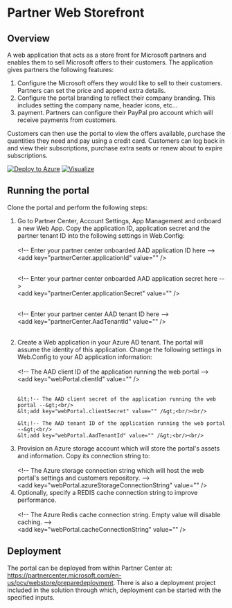 # Partner Web Storefront

<h2>Overview</h2>

<p>
A web application that acts as a store front for Microsoft partners and enables them to sell Microsoft offers to their customers.
The application gives partners the following features:
<ol>
<li>Configure the Microsoft offers they would like to sell to their customers. Partners can set the price and append extra details.</li>
<li>Configure the portal branding to reflect their company branding. This includes setting the company name, header icons, etc...</li>
<li> payment. Partners can configure their PayPal pro account which will receive payments from customers.</li>
</ol>

Customers can then use the portal to view the offers available, purchase the quantities they need and pay using a credit card.
Customers can log back in and view their subscriptions, purchase extra seats or renew about to expire subscriptions.
</p>

[![Deploy to Azure](http://azuredeploy.net/deploybutton.png)](https://azuredeploy.net/)
[![Visualize](http://armviz.io/visualizebutton.png)](http://armviz.io/#/?load=https%3A%2F%2Fraw.githubusercontent.com%2FPartnerCenterSamples%2FReseller-Web-Application%2Fmaster%2Fazuredeploy.param.json)

<h2>Running the portal</h2>
Clone the portal and perform the following steps:
<ol>
<li>
Go to Partner Center, Account Settings, App Management and onboard a new Web App. Copy the application ID, application secret
and the partner tenant ID into the following settings in Web.Config:<br/><br/>
<div>
&lt;!-- Enter your partner center onboarded AAD application ID here --&gt;<br/>
&lt;add key="partnerCenter.applicationId" value="" /&gt;<br/><br/>
    
&lt;!-- Enter your partner center onboarded AAD application secret here --><br/>
&lt;add key="partnerCenter.applicationSecret" value="" /&gt;<br/><br/>
    
&lt;!-- Enter your partner center AAD tenant ID here --&gt;<br/>
&lt;add key="partnerCenter.AadTenantId" value="" /&gt;<br/><br/>
</div>
</li>
<li>
Create a Web application in your Azure AD tenant. The portal will assume the identity of this application. Change the
following settings in Web.Config to your AD application information:<br/><br/>

<div>
    &lt;!-- The AAD client ID of the application running the web portal --&gt;<br/>
    &lt;add key="webPortal.clientId" value="" /&gt;<br/><br/>

    &lt;!-- The AAD client secret of the application running the web portal --&gt;<br/>
    &lt;add key="webPortal.clientSecret" value="" /&gt;<br/><br/>

    &lt;!-- The AAD tenant ID of the application running the web portal --&gt;<br/>
    &lt;add key="webPortal.AadTenantId" value="" /&gt;<br/><br/>
</div>
</li>
<li>
Provision an Azure storage account which will store the portal's assets and information. Copy its connection string to:</br></br>
<div>
    &lt;!-- The Azure storage connection string which will host the web portal's settings and customers repository. --&gt;</br>
    &lt;add key="webPortal.azureStorageConnectionString" value="" /&gt;
</div>
</li>
<li>
Optionally, specify a REDIS cache connection string to improve performance.<br/><br/>
<div>
    &lt;!-- The Azure Redis cache connection string. Empty value will disable caching. --&gt;<br/>
    &lt;add key="webPortal.cacheConnectionString" value="" /&gt;
</div>
</li>
</ol>

<h2>Deployment</h2>
The portal can be deployed from within Partner Center at: <a href="https://partnercenter.microsoft.com/en-us/pcv/webstore/preparedeployment">https://partnercenter.microsoft.com/en-us/pcv/webstore/preparedeployment</a>.
There is also a deployment project included in the solution through which, deployment can be started with the specified inputs.
